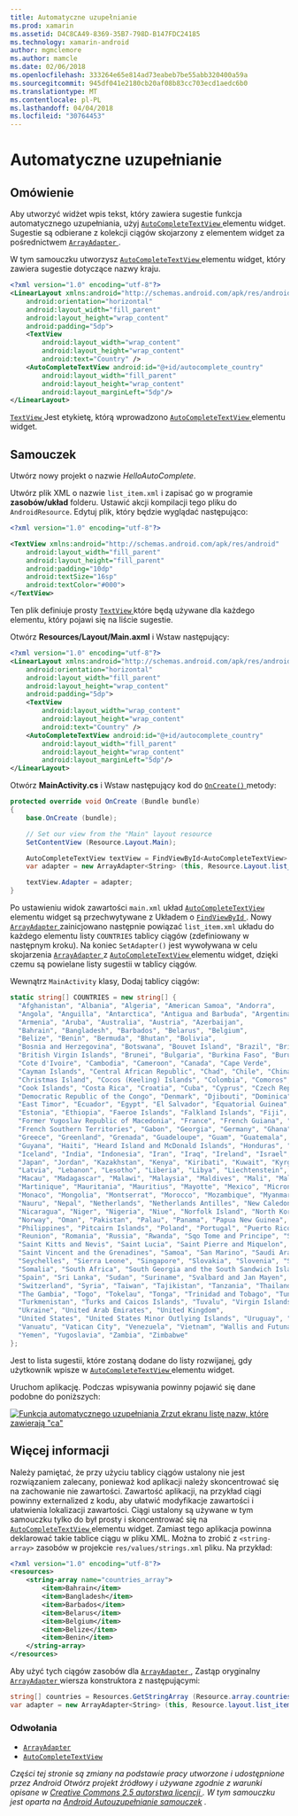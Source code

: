 ```yaml
---
title: Automatyczne uzupełnianie
ms.prod: xamarin
ms.assetid: D4C8CA49-8369-35B7-798D-B147FDC24185
ms.technology: xamarin-android
author: mgmclemore
ms.author: mamcle
ms.date: 02/06/2018
ms.openlocfilehash: 333264e65e814ad73eabeb7be55abb320400a59a
ms.sourcegitcommit: 945df041e2180cb20af08b83cc703ecd1aedc6b0
ms.translationtype: MT
ms.contentlocale: pl-PL
ms.lasthandoff: 04/04/2018
ms.locfileid: "30764453"
---
```

# <a name="auto-complete"></a>Automatyczne uzupełnianie


## <a name="overview"></a>Omówienie

Aby utworzyć widżet wpis tekst, który zawiera sugestie funkcja automatycznego uzupełniania, użyj [ `AutoCompleteTextView` ](https://developer.xamarin.com/api/type/Android.Widget.AutoCompleteTextView/) elementu widget. Sugestie są odbierane z kolekcji ciągów skojarzony z elementem widget za pośrednictwem [ `ArrayAdapter` ](https://developer.xamarin.com/api/type/Android.Widget.ArrayAdapter/).

W tym samouczku utworzysz [ `AutoCompleteTextView` ](https://developer.xamarin.com/api/type/Android.Widget.AutoCompleteTextView/) elementu widget, który zawiera sugestie dotyczące nazwy kraju.

```xml
<?xml version="1.0" encoding="utf-8"?>
<LinearLayout xmlns:android="http://schemas.android.com/apk/res/android"
    android:orientation="horizontal"
    android:layout_width="fill_parent"
    android:layout_height="wrap_content"
    android:padding="5dp">
    <TextView
        android:layout_width="wrap_content"
        android:layout_height="wrap_content"
        android:text="Country" />
    <AutoCompleteTextView android:id="@+id/autocomplete_country"
        android:layout_width="fill_parent"
        android:layout_height="wrap_content"
        android:layout_marginLeft="5dp"/>
</LinearLayout>
```

[ `TextView` ](https://developer.xamarin.com/api/type/Android.Widget.TextView/) Jest etykietę, którą wprowadzono [ `AutoCompleteTextView` ](https://developer.xamarin.com/api/type/Android.Widget.AutoCompleteTextView/) elementu widget.


## <a name="tutorial"></a>Samouczek

Utwórz nowy projekt o nazwie *HelloAutoComplete*.

Utwórz plik XML o nazwie `list_item.xml` i zapisać go w programie **zasobów/układ** folderu. Ustawić akcji kompilacji tego pliku do `AndroidResource`. Edytuj plik, który będzie wyglądać następująco:

```xml
<?xml version="1.0" encoding="utf-8"?>

<TextView xmlns:android="http://schemas.android.com/apk/res/android"
    android:layout_width="fill_parent"
    android:layout_height="fill_parent"
    android:padding="10dp"
    android:textSize="16sp"
    android:textColor="#000">
</TextView>
```

Ten plik definiuje prosty [ `TextView` ](https://developer.xamarin.com/api/type/Android.Widget.TextView/) które będą używane dla każdego elementu, który pojawi się na liście sugestie.

Otwórz **Resources/Layout/Main.axml** i Wstaw następujący:

```xml
<?xml version="1.0" encoding="utf-8"?>
<LinearLayout xmlns:android="http://schemas.android.com/apk/res/android"
    android:orientation="horizontal"
    android:layout_width="fill_parent"
    android:layout_height="wrap_content"
    android:padding="5dp">
    <TextView
        android:layout_width="wrap_content"
        android:layout_height="wrap_content"
        android:text="Country" />
    <AutoCompleteTextView android:id="@+id/autocomplete_country"
        android:layout_width="fill_parent"
        android:layout_height="wrap_content"
        android:layout_marginLeft="5dp"/>
</LinearLayout>
```

Otwórz **MainActivity.cs** i Wstaw następujący kod do [ `OnCreate()` ](https://developer.xamarin.com/api/member/Android.App.Activity.OnCreate/(Android.OS.Bundle)) metody:

```csharp
protected override void OnCreate (Bundle bundle)
{
    base.OnCreate (bundle);

    // Set our view from the "Main" layout resource
    SetContentView (Resource.Layout.Main);

    AutoCompleteTextView textView = FindViewById<AutoCompleteTextView> (Resource.Id.autocomplete_country);
    var adapter = new ArrayAdapter<String> (this, Resource.Layout.list_item, COUNTRIES);

    textView.Adapter = adapter;
}
```

Po ustawieniu widok zawartości `main.xml` układ [ `AutoCompleteTextView` ](https://developer.xamarin.com/api/type/Android.Widget.AutoCompleteTextView/) elementu widget są przechwytywane z Układem o [ `FindViewById` ](https://developer.xamarin.com/api/member/Android.App.Activity.FindViewById/). Nowy [ `ArrayAdapter` ](https://developer.xamarin.com/api/type/Android.Widget.ArrayAdapter/) zainicjowano następnie powiązać `list_item.xml` układu do każdego elementu listy `COUNTRIES` tablicy ciągów (zdefiniowany w następnym kroku). Na koniec `SetAdapter()` jest wywoływana w celu skojarzenia [ `ArrayAdapter` ](https://developer.xamarin.com/api/type/Android.Widget.ArrayAdapter/) z [ `AutoCompleteTextView` ](https://developer.xamarin.com/api/type/Android.Widget.AutoCompleteTextView/) elementu widget, dzięki czemu są powielane listy sugestii w tablicy ciągów.

Wewnątrz `MainActivity` klasy, Dodaj tablicy ciągów:

```csharp
static string[] COUNTRIES = new string[] {
  "Afghanistan", "Albania", "Algeria", "American Samoa", "Andorra",
  "Angola", "Anguilla", "Antarctica", "Antigua and Barbuda", "Argentina",
  "Armenia", "Aruba", "Australia", "Austria", "Azerbaijan",
  "Bahrain", "Bangladesh", "Barbados", "Belarus", "Belgium",
  "Belize", "Benin", "Bermuda", "Bhutan", "Bolivia",
  "Bosnia and Herzegovina", "Botswana", "Bouvet Island", "Brazil", "British Indian Ocean Territory",
  "British Virgin Islands", "Brunei", "Bulgaria", "Burkina Faso", "Burundi",
  "Cote d'Ivoire", "Cambodia", "Cameroon", "Canada", "Cape Verde",
  "Cayman Islands", "Central African Republic", "Chad", "Chile", "China",
  "Christmas Island", "Cocos (Keeling) Islands", "Colombia", "Comoros", "Congo",
  "Cook Islands", "Costa Rica", "Croatia", "Cuba", "Cyprus", "Czech Republic",
  "Democratic Republic of the Congo", "Denmark", "Djibouti", "Dominica", "Dominican Republic",
  "East Timor", "Ecuador", "Egypt", "El Salvador", "Equatorial Guinea", "Eritrea",
  "Estonia", "Ethiopia", "Faeroe Islands", "Falkland Islands", "Fiji", "Finland",
  "Former Yugoslav Republic of Macedonia", "France", "French Guiana", "French Polynesia",
  "French Southern Territories", "Gabon", "Georgia", "Germany", "Ghana", "Gibraltar",
  "Greece", "Greenland", "Grenada", "Guadeloupe", "Guam", "Guatemala", "Guinea", "Guinea-Bissau",
  "Guyana", "Haiti", "Heard Island and McDonald Islands", "Honduras", "Hong Kong", "Hungary",
  "Iceland", "India", "Indonesia", "Iran", "Iraq", "Ireland", "Israel", "Italy", "Jamaica",
  "Japan", "Jordan", "Kazakhstan", "Kenya", "Kiribati", "Kuwait", "Kyrgyzstan", "Laos",
  "Latvia", "Lebanon", "Lesotho", "Liberia", "Libya", "Liechtenstein", "Lithuania", "Luxembourg",
  "Macau", "Madagascar", "Malawi", "Malaysia", "Maldives", "Mali", "Malta", "Marshall Islands",
  "Martinique", "Mauritania", "Mauritius", "Mayotte", "Mexico", "Micronesia", "Moldova",
  "Monaco", "Mongolia", "Montserrat", "Morocco", "Mozambique", "Myanmar", "Namibia",
  "Nauru", "Nepal", "Netherlands", "Netherlands Antilles", "New Caledonia", "New Zealand",
  "Nicaragua", "Niger", "Nigeria", "Niue", "Norfolk Island", "North Korea", "Northern Marianas",
  "Norway", "Oman", "Pakistan", "Palau", "Panama", "Papua New Guinea", "Paraguay", "Peru",
  "Philippines", "Pitcairn Islands", "Poland", "Portugal", "Puerto Rico", "Qatar",
  "Reunion", "Romania", "Russia", "Rwanda", "Sqo Tome and Principe", "Saint Helena",
  "Saint Kitts and Nevis", "Saint Lucia", "Saint Pierre and Miquelon",
  "Saint Vincent and the Grenadines", "Samoa", "San Marino", "Saudi Arabia", "Senegal",
  "Seychelles", "Sierra Leone", "Singapore", "Slovakia", "Slovenia", "Solomon Islands",
  "Somalia", "South Africa", "South Georgia and the South Sandwich Islands", "South Korea",
  "Spain", "Sri Lanka", "Sudan", "Suriname", "Svalbard and Jan Mayen", "Swaziland", "Sweden",
  "Switzerland", "Syria", "Taiwan", "Tajikistan", "Tanzania", "Thailand", "The Bahamas",
  "The Gambia", "Togo", "Tokelau", "Tonga", "Trinidad and Tobago", "Tunisia", "Turkey",
  "Turkmenistan", "Turks and Caicos Islands", "Tuvalu", "Virgin Islands", "Uganda",
  "Ukraine", "United Arab Emirates", "United Kingdom",
  "United States", "United States Minor Outlying Islands", "Uruguay", "Uzbekistan",
  "Vanuatu", "Vatican City", "Venezuela", "Vietnam", "Wallis and Futuna", "Western Sahara",
  "Yemen", "Yugoslavia", "Zambia", "Zimbabwe"
};
```

Jest to lista sugestii, które zostaną dodane do listy rozwijanej, gdy użytkownik wpisze w [ `AutoCompleteTextView` ](https://developer.xamarin.com/api/type/Android.Widget.AutoCompleteTextView/) elementu widget.

Uruchom aplikację. Podczas wpisywania powinny pojawić się dane podobne do poniższych:

[![Funkcja automatycznego uzupełniania Zrzut ekranu listę nazw, które zawierają "ca"](auto-complete-images/helloautocomplete.png)](auto-complete-images/helloautocomplete.png#lightbox)



## <a name="more-information"></a>Więcej informacji

Należy pamiętać, że przy użyciu tablicy ciągów ustalony nie jest rozwiązaniem zalecany, ponieważ kod aplikacji należy skoncentrować się na zachowanie nie zawartości. Zawartość aplikacji, na przykład ciągi powinny externalized z kodu, aby ułatwić modyfikacje zawartości i ułatwienia lokalizacji zawartości. Ciągi ustalony są używane w tym samouczku tylko do był prosty i skoncentrować się na [ `AutoCompleteTextView` ](https://developer.xamarin.com/api/type/Android.Widget.AutoCompleteTextView/) elementu widget. Zamiast tego aplikacja powinna deklarować takie tablice ciągu w pliku XML. Można to zrobić z `<string-array>` zasobów w projekcie `res/values/strings.xml` pliku. Na przykład:

```xml
<?xml version="1.0" encoding="utf-8"?>
<resources>
    <string-array name="countries_array">
        <item>Bahrain</item>
        <item>Bangladesh</item>
        <item>Barbados</item>
        <item>Belarus</item>
        <item>Belgium</item>
        <item>Belize</item>
        <item>Benin</item>
    </string-array>
</resources>
```

Aby użyć tych ciągów zasobów dla [ `ArrayAdapter` ](https://developer.xamarin.com/api/type/Android.Widget.ArrayAdapter/), Zastąp oryginalny [ `ArrayAdapter` ](https://developer.xamarin.com/api/type/Android.Widget.ArrayAdapter/) wiersza konstruktora z następującymi:

```csharp
string[] countries = Resources.GetStringArray (Resource.array.countries_array);
var adapter = new ArrayAdapter<String> (this, Resource.layout.list_item, countries);
```


### <a name="references"></a>Odwołania

-   [`ArrayAdapter`](https://developer.xamarin.com/api/type/Android.Widget.ArrayAdapter/)
-   [`AutoCompleteTextView`](https://developer.xamarin.com/api/type/Android.Widget.AutoCompleteTextView/)

*Części tej stronie są zmiany na podstawie pracy utworzone i udostępnione przez Android Otwórz projekt źródłowy i używane zgodnie z warunki opisane w* 
 [ *Creative Commons 2.5 autorstwa licencji* ](http://creativecommons.org/licenses/by/2.5/) *. W tym samouczku jest oparta na* 
 [ *Android Autouzupełnianie samouczek*](http://developer.android.com/resources/tutorials/views/hello-autocomplete.html)
 *.*

